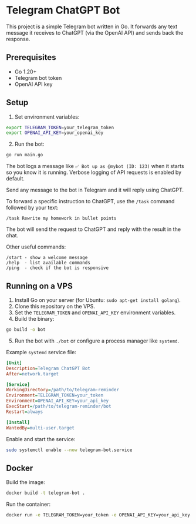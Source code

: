 # Telegram ChatGPT Bot

This project is a simple Telegram bot written in Go. It forwards any text message it receives to ChatGPT (via the OpenAI API) and sends back the response.

## Prerequisites

- Go 1.20+
- Telegram bot token
- OpenAI API key

## Setup

1. Set environment variables:

```sh
export TELEGRAM_TOKEN=your_telegram_token
export OPENAI_API_KEY=your_openai_key
```

2. Run the bot:

```sh
go run main.go
```

The bot logs a message like `✅ Bot up as @mybot (ID: 123)` when it starts so you know it is running. Verbose logging of API requests is enabled by default.

Send any message to the bot in Telegram and it will reply using ChatGPT.

To forward a specific instruction to ChatGPT, use the `/task` command followed by your text:

```text
/task Rewrite my homework in bullet points
```

The bot will send the request to ChatGPT and reply with the result in the chat.

Other useful commands:

```
/start - show a welcome message
/help  - list available commands
/ping  - check if the bot is responsive
```


## Running on a VPS

1. Install Go on your server (for Ubuntu: `sudo apt-get install golang`).
2. Clone this repository on the VPS.
3. Set the `TELEGRAM_TOKEN` and `OPENAI_API_KEY` environment variables.
4. Build the binary:

```sh
go build -o bot
```

5. Run the bot with `./bot` or configure a process manager like `systemd`.

Example `systemd` service file:

```ini
[Unit]
Description=Telegram ChatGPT Bot
After=network.target

[Service]
WorkingDirectory=/path/to/telegram-reminder
Environment=TELEGRAM_TOKEN=your_token
Environment=OPENAI_API_KEY=your_api_key
ExecStart=/path/to/telegram-reminder/bot
Restart=always

[Install]
WantedBy=multi-user.target
```

Enable and start the service:

```sh
sudo systemctl enable --now telegram-bot.service
```


## Docker

Build the image:

```sh
docker build -t telegram-bot .
```

Run the container:

```sh
docker run -e TELEGRAM_TOKEN=your_token -e OPENAI_API_KEY=your_api_key telegram-bot
```


